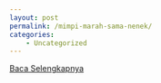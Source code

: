 ```yaml
---
layout: post
permalink: /mimpi-marah-sama-nenek/
categories:
    - Uncategorized
---
```


[Baca Selengkapnya](/08)